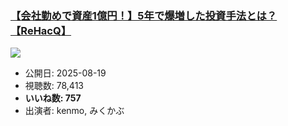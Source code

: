 ### [【会社勤めで資産1億円！】5年で爆増した投資手法とは？【ReHacQ】](https://www.youtube.com/watch?v=NDrXVeO7IbE)
[![](https://img.youtube.com/vi/NDrXVeO7IbE/sddefault.jpg)](https://www.youtube.com/watch?v=NDrXVeO7IbE)
-   公開日: 2025-08-19
-   視聴数: 78,413
-   **いいね数: 757**
-   出演者: kenmo, みくかぶ
